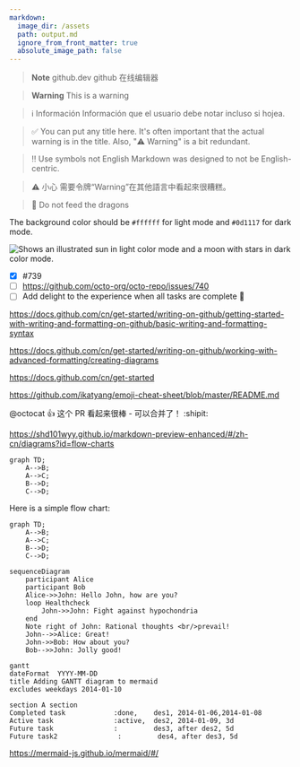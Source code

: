 ```yaml
---
markdown:
  image_dir: /assets
  path: output.md
  ignore_from_front_matter: true
  absolute_image_path: false
---
```


> **Note**
> github.dev github 在线编辑器

> **Warning**
> This is a warning

> ℹ️ Información
> Información que el usuario debe notar incluso si hojea.

> :white_check_mark: You can put any title here.
> It's often important that the actual warning is in the title. 
> Also, "⚠️ Warning" is a bit redundant.

> ‼️ Use symbols not English
> Markdown was designed to not be English-centric.

> ⚠️ 小心
> 需要令牌“Warning”在其他語言中看起來很糟糕。

> 🚫 Do not feed the dragons 

The background color should be `#ffffff` for light mode and `#0d1117` for dark mode.

<picture>
  <source media="(prefers-color-scheme: dark)" srcset="https://user-images.githubusercontent.com/25423296/163456776-7f95b81a-f1ed-45f7-b7ab-8fa810d529fa.png">
  <source media="(prefers-color-scheme: light)" srcset="https://user-images.githubusercontent.com/25423296/163456779-a8556205-d0a5-45e2-ac17-42d089e3c3f8.png">
  <img alt="Shows an illustrated sun in light color mode and a moon with stars in dark color mode." src="https://user-images.githubusercontent.com/25423296/163456779-a8556205-d0a5-45e2-ac17-42d089e3c3f8.png">
</picture>


- [x] #739
- [ ] https://github.com/octo-org/octo-repo/issues/740
- [ ] Add delight to the experience when all tasks are complete :tada:

https://docs.github.com/cn/get-started/writing-on-github/getting-started-with-writing-and-formatting-on-github/basic-writing-and-formatting-syntax


https://docs.github.com/cn/get-started/writing-on-github/working-with-advanced-formatting/creating-diagrams



https://docs.github.com/cn/get-started


https://github.com/ikatyang/emoji-cheat-sheet/blob/master/README.md

@octocat :+1: 这个 PR 看起来很棒 - 可以合并了！ :shipit:

https://shd101wyy.github.io/markdown-preview-enhanced/#/zh-cn/diagrams?id=flow-charts


```mermaid{align="center"}{filename="我的 mermaid.png"}
graph TD;
    A-->B;
    A-->C;
    B-->D;
    C-->D;
```

Here is a simple flow chart:

```mermaid
graph TD;
    A-->B;
    A-->C;
    B-->D;
    C-->D;
```

```mermaid{align="center"}{filename="我的 mermaid.png"}
sequenceDiagram
    participant Alice
    participant Bob
    Alice->>John: Hello John, how are you?
    loop Healthcheck
        John->>John: Fight against hypochondria
    end
    Note right of John: Rational thoughts <br/>prevail!
    John-->>Alice: Great!
    John->>Bob: How about you?
    Bob-->>John: Jolly good!
```
```mermaid{align="center"}{filename="我的 mermaid.png"}
gantt
dateFormat  YYYY-MM-DD
title Adding GANTT diagram to mermaid
excludes weekdays 2014-01-10

section A section
Completed task            :done,    des1, 2014-01-06,2014-01-08
Active task               :active,  des2, 2014-01-09, 3d
Future task               :         des3, after des2, 5d
Future task2               :         des4, after des3, 5d
```

https://mermaid-js.github.io/mermaid/#/